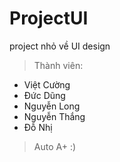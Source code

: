 # ProjectUI
project nhỏ về UI design

>Thành viên:
  * Việt Cường
  * Đức Dũng
  * Nguyễn Long
  * Nguyễn Thắng
  * Đỗ Nhị

>Auto A+ :)

